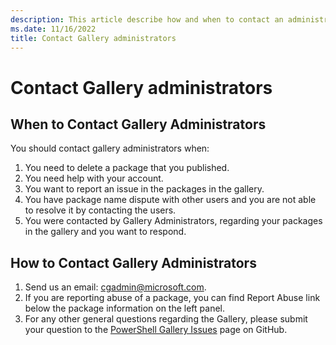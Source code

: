```yaml
---
description: This article describe how and when to contact an administrator of the PowerShell Gallery
ms.date: 11/16/2022
title: Contact Gallery administrators
---
```

# Contact Gallery administrators

## When to Contact Gallery Administrators

You should contact gallery administrators when:

1. You need to delete a package that you published.
1. You need help with your account.
1. You want to report an issue in the packages in the gallery.
1. You have package name dispute with other users and you are not able to resolve it by contacting
   the users.
1. You were contacted by Gallery Administrators, regarding your packages in the gallery and you want
   to respond.

## How to Contact Gallery Administrators

1. Send us an email: cgadmin@microsoft.com.
1. If you are reporting abuse of a package, you can find Report Abuse link below the package
   information on the left panel.
1. For any other general questions regarding the Gallery, please submit your question to the
   [PowerShell Gallery Issues](https://github.com/PowerShell/PowerShellGallery/issues)
   page on GitHub.
